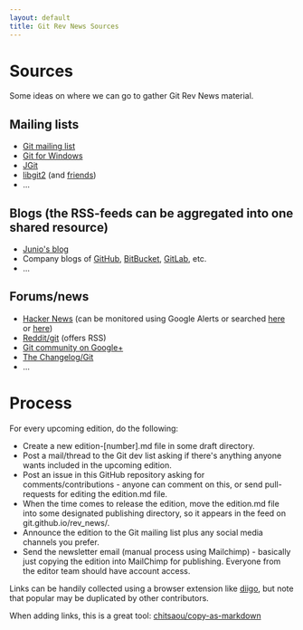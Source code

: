 ```yaml
---
layout: default
title: Git Rev News Sources
---
```


# Sources

Some ideas on where we can go to gather Git Rev News material.

## Mailing lists

* [Git mailing list](https://public-inbox.org/git/)
* [Git for Windows](https://groups.google.com/forum/#!forum/msysgit)
* [JGit](https://dev.eclipse.org/mailman/listinfo/jgit-dev)
* [libgit2](https://libgit2.github.com/) (and [friends](https://github.com/libgit2))
* ...

## Blogs (the RSS-feeds can be aggregated into one shared resource)

* [Junio's blog](http://git-blame.blogspot.com/)
* Company blogs of [GitHub](https://github.com/blog), [BitBucket](https://blog.bitbucket.org/),
  [GitLab](https://about.gitlab.com/blog/), etc.
* ...

## Forums/news

* [Hacker News](https://news.ycombinator.com/) (can be monitored using Google Alerts or searched
  [here](https://hn.algolia.com/?query=git&sort=byPopularity&prefix=false&page=0&dateRange=last24h&type=story) or
  [here](http://newscombinator.com/))
* [Reddit/git](http://www.reddit.com/r/git) (offers RSS)
* [Git community on Google+](https://plus.google.com/communities/112688280189071733518)
* [The Changelog/Git](https://changelog.com/topic/git/)
* ...

# Process

For every upcoming edition, do the following:

* Create a new edition-[number].md file in some draft directory.
* Post a mail/thread to the Git dev list asking if
  there's anything anyone wants included in the upcoming edition.
* Post an issue in this GitHub repository asking for
  comments/contributions - anyone can comment on this, or send pull-
  requests for editing the edition.md file.
* When the time comes to release the edition, move the edition.md file
  into some designated publishing directory, so it appears in
  the feed on git.github.io/rev_news/.
* Announce the edition to the Git mailing list plus any social media channels you prefer.
* Send the newsletter email (manual process using Mailchimp) -
  basically just copying the edition into MailChimp for publishing.
  Everyone from the editor team should have account access.

Links can be handily collected using a browser extension like [diigo](https://www.diigo.com/user/Tfnico/gitrevnews),
but note that popular may be duplicated by other contributors.

When adding links, this is a great tool: [chitsaou/copy-as-markdown](https://github.com/chitsaou/copy-as-markdown/)
